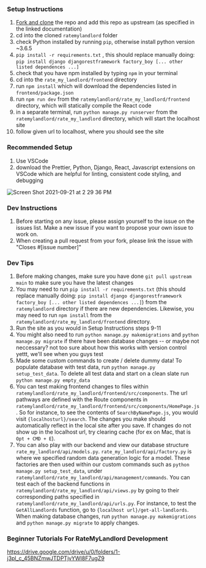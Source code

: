 ### Setup Instructions ###
1. [Fork and clone](https://docs.github.com/en/get-started/quickstart/fork-a-repo) the repo and add this repo as upstream (as specified in the linked documentation)
2. cd into the cloned `ratemylandlord` folder
3. check Python installed by running `pip`, otherwise install python version ~3.6.5
4. `pip install -r requirements.txt` , this should replace manually doing: `pip install django djangorestframework factory_boy [... other listed dependences ...]`
5. check that you have npm installed by typing `npm` in your terminal
6. cd into the `rate_my_landlord/frontend` directory
7. run `npm install` which will download the dependencies listed in `frontend/package.json`
8. run `npm run dev` from the `ratemylandlord/rate_my_landlord/frontend` directory, which will statically compile the React code
9. in a separate terminal, run `python manage.py runserver` from the `ratemylandlord/rate_my_landlord` directory, which will start the localhost site
10. follow given url to localhost, where you should see the site

### Recommended Setup ###
1. Use VSCode
2. download the Prettier, Python, Django, React, Javascript extensions on VSCode which are helpful for linting, consistent code styling, and debugging

![Screen Shot 2021-09-21 at 2 29 36 PM](https://user-images.githubusercontent.com/43322572/134227217-a21acb96-f103-4d58-ba37-9f87d74b46e2.png)

### Dev Instructions ###
1. Before starting on any issue, please assign yourself to the issue on the issues list. Make a new issue if you want to propose your own issue to work on.
2. When creating a pull request from your fork, please link the issue with "Closes #[issue number]"

### Dev Tips ###
1. Before making changes, make sure you have done `git pull upstream main` to make sure you have the latest changes
2. You may need to run `pip install -r requirements.txt` (this should replace manually doing: `pip install django djangorestframework factory_boy [... other listed dependences ...]`) from the `ratemylandlord` directory if there are new dependencies. Likewise, you may need to run `npm install` from the `ratemylandlord/rate_my_landlord/frontend` directory.
3. Run the site as you would in Setup Instructions steps 9-11
4. You might also need to run `python manage.py makemigrations` and `python manage.py migrate` if there have been database changes -- or maybe not neccessary? not too sure about how this works with version control yettt, we'll see when you guys test
5. Made some custom commands to create / delete dummy data! To populate database with test data, run `python manage.py setup_test_data`. To delete all test data and start on a clean slate run `python manage.py empty_data`
6. You can test making frontend changes to files within `ratemylandlord/rate_my_landlord/frontend/src/components`. The url pathways are defined with the Route components in `ratemylandlord/rate_my_landlord/frontend/src/components/HomePage.js`. So for instance, to see the contents of `SearchByNamePage.js`, you would visit `{localhosturl}/search`. The changes you make should automatically reflect in the local site after you save. If changes do not show up in the localhost url, try clearing cache (for ex on Mac, that is `Opt + CMD + E`).
7. You can also play with our backend and view our database structure `rate_my_landlord/api/models.py`. `rate_my_landlord/api/factory.py` is where we specified random data generation logic for a model. These factories are then used within our custom commands such as `python manage.py setup_test_data`, under `ratemylandlord/rate_my_landlord/api/management/commands`. You can test each of the backend functions in `ratemylandlord/rate_my_landlord/api/views.py` by going to their corresponding paths specified in `ratemylandlord/rate_my_landlord/api/urls.py`. For instance, to test the `GetAllLandlords` function, go to `{localhost url}/get-all-landlords`. When making database changes, run `python manage.py makemigrations` and `python manage.py migrate` to apply changes.

### Beginner Tutorials For RateMyLandlord Development ###
https://drive.google.com/drive/u/0/folders/1-j3pl_c_45BNZmwJTDPTjvYWI8F7ugZ9
